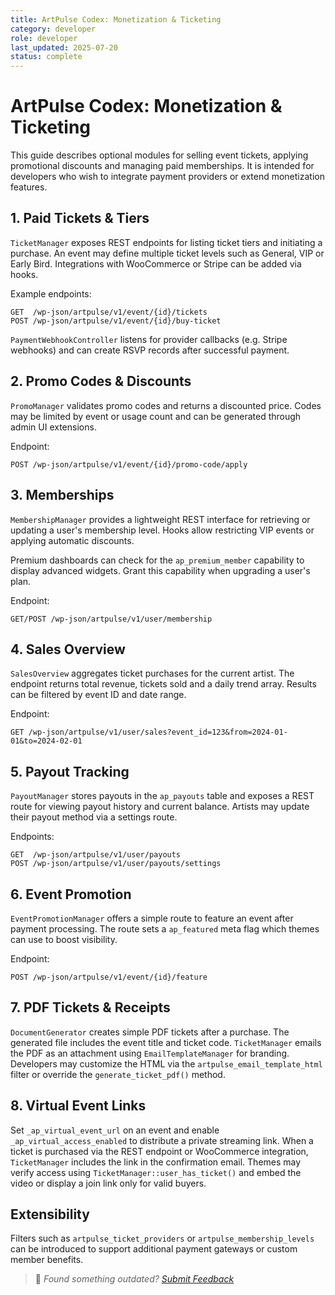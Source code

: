 ```yaml
---
title: ArtPulse Codex: Monetization & Ticketing
category: developer
role: developer
last_updated: 2025-07-20
status: complete
---
```

# ArtPulse Codex: Monetization & Ticketing

This guide describes optional modules for selling event tickets, applying
promotional discounts and managing paid memberships. It is intended for
developers who wish to integrate payment providers or extend monetization
features.

## 1. Paid Tickets & Tiers

`TicketManager` exposes REST endpoints for listing ticket tiers and
initiating a purchase. An event may define multiple ticket levels such as
General, VIP or Early Bird. Integrations with WooCommerce or Stripe can be
added via hooks.

Example endpoints:

```
GET  /wp-json/artpulse/v1/event/{id}/tickets
POST /wp-json/artpulse/v1/event/{id}/buy-ticket
```

`PaymentWebhookController` listens for provider callbacks (e.g. Stripe
webhooks) and can create RSVP records after successful payment.

## 2. Promo Codes & Discounts

`PromoManager` validates promo codes and returns a discounted price. Codes
may be limited by event or usage count and can be generated through admin
UI extensions.

Endpoint:

```
POST /wp-json/artpulse/v1/event/{id}/promo-code/apply
```

## 3. Memberships

`MembershipManager` provides a lightweight REST interface for retrieving or
updating a user's membership level. Hooks allow restricting VIP events or
applying automatic discounts.

Premium dashboards can check for the `ap_premium_member` capability to display
advanced widgets. Grant this capability when upgrading a user's plan.

Endpoint:

```
GET/POST /wp-json/artpulse/v1/user/membership
```

## 4. Sales Overview

`SalesOverview` aggregates ticket purchases for the current artist. The
endpoint returns total revenue, tickets sold and a daily trend array. Results
can be filtered by event ID and date range.

Endpoint:

```
GET /wp-json/artpulse/v1/user/sales?event_id=123&from=2024-01-01&to=2024-02-01
```

## 5. Payout Tracking

`PayoutManager` stores payouts in the `ap_payouts` table and exposes a REST
route for viewing payout history and current balance. Artists may update their
payout method via a settings route.

Endpoints:

```
GET  /wp-json/artpulse/v1/user/payouts
POST /wp-json/artpulse/v1/user/payouts/settings
```

## 6. Event Promotion

`EventPromotionManager` offers a simple route to feature an event after payment
processing. The route sets a `ap_featured` meta flag which themes can use to
boost visibility.

Endpoint:

```
POST /wp-json/artpulse/v1/event/{id}/feature
```

## 7. PDF Tickets & Receipts

`DocumentGenerator` creates simple PDF tickets after a purchase. The generated
file includes the event title and ticket code. `TicketManager` emails the PDF as
an attachment using `EmailTemplateManager` for branding. Developers may
customize the HTML via the `artpulse_email_template_html` filter or override the
`generate_ticket_pdf()` method.

## 8. Virtual Event Links

Set `_ap_virtual_event_url` on an event and enable `_ap_virtual_access_enabled`
to distribute a private streaming link. When a ticket is purchased via the REST
endpoint or WooCommerce integration, `TicketManager` includes the link in the
confirmation email. Themes may verify access using
`TicketManager::user_has_ticket()` and embed the video or display a join link
only for valid buyers.

## Extensibility

Filters such as `artpulse_ticket_providers` or `artpulse_membership_levels`
can be introduced to support additional payment gateways or custom member
benefits.

> 💬 *Found something outdated? [Submit Feedback](../../feedback.md)*
